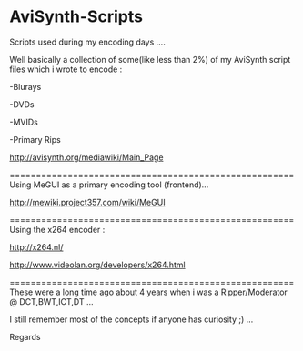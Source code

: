 AviSynth-Scripts
================

Scripts used during my encoding days ....

Well basically a collection of some(like less than 2%) of my AviSynth script files which i wrote to encode :

-Blurays

-DVDs

-MVIDs

-Primary Rips

http://avisynth.org/mediawiki/Main_Page

======================================================
Using MeGUI as a primary encoding tool (frontend)... 

http://mewiki.project357.com/wiki/MeGUI

======================================================
Using the x264 encoder : 

http://x264.nl/

http://www.videolan.org/developers/x264.html

======================================================
These were a long time ago about 4 years when i was a Ripper/Moderator @ DCT,BWT,ICT,DT ... 

I still remember most of the concepts if anyone has curiosity ;) ...

Regards
